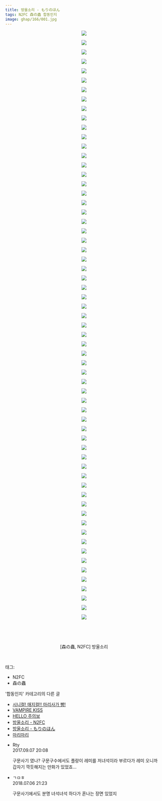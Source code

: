 ```yaml
---
title: 방울소리 - もりのほん
tags: N2FC 森の蟲 합동인지
image: ghap/166/001.jpg
---
```

<div class="article">
<p style="text-align: center; clear: none; float: none;"><img src="{{ site.nasurl }}/ghap/166/001.jpg"/></p>
<p style="text-align: center; clear: none; float: none;"><img src="{{ site.nasurl }}/ghap/166/002.jpg"/></p>
<p style="text-align: center; clear: none; float: none;"><img src="{{ site.nasurl }}/ghap/166/003.jpg"/></p>
<p style="text-align: center; clear: none; float: none;"><img src="{{ site.nasurl }}/ghap/166/004.jpg"/></p>
<p style="text-align: center; clear: none; float: none;"><img src="{{ site.nasurl }}/ghap/166/005.jpg"/></p>
<p style="text-align: center; clear: none; float: none;"><img src="{{ site.nasurl }}/ghap/166/006.jpg"/></p>
<p style="text-align: center; clear: none; float: none;"><img src="{{ site.nasurl }}/ghap/166/007.jpg"/></p>
<p style="text-align: center; clear: none; float: none;"><img src="{{ site.nasurl }}/ghap/166/008.jpg"/></p>
<p style="text-align: center; clear: none; float: none;"><img src="{{ site.nasurl }}/ghap/166/009.jpg"/></p>
<p style="text-align: center; clear: none; float: none;"><img src="{{ site.nasurl }}/ghap/166/010.jpg"/></p>
<p style="text-align: center; clear: none; float: none;"><img src="{{ site.nasurl }}/ghap/166/011.jpg"/></p>
<p style="text-align: center; clear: none; float: none;"><img src="{{ site.nasurl }}/ghap/166/012.jpg"/></p>
<p style="text-align: center; clear: none; float: none;"><img src="{{ site.nasurl }}/ghap/166/013.jpg"/></p>
<p style="text-align: center; clear: none; float: none;"><img src="{{ site.nasurl }}/ghap/166/014.jpg"/></p>
<p style="text-align: center; clear: none; float: none;"><img src="{{ site.nasurl }}/ghap/166/015.jpg"/></p>
<p style="text-align: center; clear: none; float: none;"><img src="{{ site.nasurl }}/ghap/166/016.jpg"/></p>
<p style="text-align: center; clear: none; float: none;"><img src="{{ site.nasurl }}/ghap/166/017.jpg"/></p>
<p style="text-align: center; clear: none; float: none;"><img src="{{ site.nasurl }}/ghap/166/018.jpg"/></p>
<p style="text-align: center; clear: none; float: none;"><img src="{{ site.nasurl }}/ghap/166/019.jpg"/></p>
<p style="text-align: center; clear: none; float: none;"><img src="{{ site.nasurl }}/ghap/166/020.jpg"/></p>
<p style="text-align: center; clear: none; float: none;"><img src="{{ site.nasurl }}/ghap/166/021.jpg"/></p>
<p style="text-align: center; clear: none; float: none;"><img src="{{ site.nasurl }}/ghap/166/022.jpg"/></p>
<p style="text-align: center; clear: none; float: none;"><img src="{{ site.nasurl }}/ghap/166/023.jpg"/></p>
<p style="text-align: center; clear: none; float: none;"><img src="{{ site.nasurl }}/ghap/166/024.jpg"/></p>
<p style="text-align: center; clear: none; float: none;"><img src="{{ site.nasurl }}/ghap/166/025.jpg"/></p>
<p style="text-align: center; clear: none; float: none;"><img src="{{ site.nasurl }}/ghap/166/026.jpg"/></p>
<p style="text-align: center; clear: none; float: none;"><img src="{{ site.nasurl }}/ghap/166/027.jpg"/></p>
<p style="text-align: center; clear: none; float: none;"><img src="{{ site.nasurl }}/ghap/166/028.jpg"/></p>
<p style="text-align: center; clear: none; float: none;"><img src="{{ site.nasurl }}/ghap/166/029.jpg"/></p>
<p style="text-align: center; clear: none; float: none;"><img src="{{ site.nasurl }}/ghap/166/030.jpg"/></p>
<p style="text-align: center; clear: none; float: none;"><img src="{{ site.nasurl }}/ghap/166/031.jpg"/></p>
<p style="text-align: center; clear: none; float: none;"><img src="{{ site.nasurl }}/ghap/166/032.jpg"/></p>
<p style="text-align: center; clear: none; float: none;"><img src="{{ site.nasurl }}/ghap/166/033.jpg"/></p>
<p style="text-align: center; clear: none; float: none;"><img src="{{ site.nasurl }}/ghap/166/034.jpg"/></p>
<p style="text-align: center; clear: none; float: none;"><img src="{{ site.nasurl }}/ghap/166/035.jpg"/></p>
<p style="text-align: center; clear: none; float: none;"><img src="{{ site.nasurl }}/ghap/166/036.jpg"/></p>
<p style="text-align: center; clear: none; float: none;"><img src="{{ site.nasurl }}/ghap/166/037.jpg"/></p>
<p style="text-align: center; clear: none; float: none;"><img src="{{ site.nasurl }}/ghap/166/038.jpg"/></p>
<p style="text-align: center; clear: none; float: none;"><img src="{{ site.nasurl }}/ghap/166/039.jpg"/></p>
<p style="text-align: center; clear: none; float: none;"><img src="{{ site.nasurl }}/ghap/166/040.jpg"/></p>
<p style="text-align: center; clear: none; float: none;"><img src="{{ site.nasurl }}/ghap/166/041.jpg"/></p>
<p style="text-align: center; clear: none; float: none;"><img src="{{ site.nasurl }}/ghap/166/042.jpg"/></p>
<p style="text-align: center; clear: none; float: none;"><img src="{{ site.nasurl }}/ghap/166/043.jpg"/></p>
<p style="text-align: center; clear: none; float: none;"><img src="{{ site.nasurl }}/ghap/166/044.jpg"/></p>
<p style="text-align: center; clear: none; float: none;"><img src="{{ site.nasurl }}/ghap/166/045.jpg"/></p>
<p style="text-align: center; clear: none; float: none;"><img src="{{ site.nasurl }}/ghap/166/046.jpg"/></p>
<p style="text-align: center; clear: none; float: none;"><img src="{{ site.nasurl }}/ghap/166/047.jpg"/></p>
<p style="text-align: center; clear: none; float: none;"><img src="{{ site.nasurl }}/ghap/166/048.jpg"/></p>
<p style="text-align: center; clear: none; float: none;"><img src="{{ site.nasurl }}/ghap/166/049.jpg"/></p>
<p style="text-align: center; clear: none; float: none;"><img src="{{ site.nasurl }}/ghap/166/050.jpg"/></p>
<p style="text-align: center; clear: none; float: none;"><img src="{{ site.nasurl }}/ghap/166/051.jpg"/></p>
<p style="text-align: center; clear: none; float: none;"><img src="{{ site.nasurl }}/ghap/166/052.jpg"/></p>
<p style="text-align: center; clear: none; float: none;"><img src="{{ site.nasurl }}/ghap/166/053.jpg"/></p>
<p style="text-align: center; clear: none; float: none;"><img src="{{ site.nasurl }}/ghap/166/054.jpg"/></p>
<p style="text-align: center; clear: none; float: none;"><img src="{{ site.nasurl }}/ghap/166/055.jpg"/></p>
<p style="text-align: center; clear: none; float: none;"><img src="{{ site.nasurl }}/ghap/166/056.jpg"/></p>
<p style="text-align: center; clear: none; float: none;"><img src="{{ site.nasurl }}/ghap/166/057.jpg"/></p>
<p style="text-align: center; clear: none; float: none;"><img src="{{ site.nasurl }}/ghap/166/058.jpg"/></p>
<p style="text-align: center; clear: none; float: none;"><img src="{{ site.nasurl }}/ghap/166/059.jpg"/></p>
<p style="text-align: center; clear: none; float: none;"><img src="{{ site.nasurl }}/ghap/166/060.jpg"/></p>
<p style="text-align: center; clear: none; float: none;"><img src="{{ site.nasurl }}/ghap/166/061.jpg"/></p>
<p style="text-align: center; clear: none; float: none;"><img src="{{ site.nasurl }}/ghap/166/062.jpg"/></p>
<p style="text-align: center; clear: none; float: none;"><img src="{{ site.nasurl }}/ghap/166/063.jpg"/></p>
<p style="text-align: center; clear: none; float: none;"><br/></p>
<p style="text-align: center; clear: none; float: none;"><br/></p>
<p style="text-align: center; clear: none; float: none;">[森の蟲, N2FC] 방울소리</p>
<p><br/></p>
</div><div class="tagTrail">
<p>태그: </p>
<ul>
<li>N2FC</li>
<li>森の蟲</li>
</ul>
</div><div class="another">
<p>'합동인지' 카테고리의 다른 글</p>
<ul>
<li><a href="/2016-06-19-ghap_280">시니컬! 매지컬!! 마리사가 빵!</a></li>
<li><a href="/2016-06-19-ghap_250">VAMPIRE KISS</a></li>
<li><a href="/2016-06-18-ghap_170">HELLO 주의보</a></li>
<li><a href="/2016-06-18-ghap_167">방울소리 - N2FC</a></li>
<li><a href="/2016-06-18-ghap_166">방울소리 - もりのほん</a></li>
<li><a href="/2016-06-16-ghap_35">마리마리</a></li>
</ul>
</div><div class="cb_module cb_fluid">
<div class="cb_wrt cb_profile">
<div class="comment">
<ul>
<li class="cb_thumb_off" id="comment15078334">
<div class="cb_comment_area">
<div class="cb_info_area">
<div class="cb_section">
<span class="cb_nick_name">Rty</span>
</div>
<div class="cb_section">
<span class="cb_date">2017.09.07 20:08 </span>
</div>
</div>
<div class="cb_dsc_comment">
<p class="cb_dsc">
											구문사기 였나? 구문구수에서도 플랑이 레미를 저녀석이라 부르다가 레미 오니까 갑자기 깍듯해지는 만화가 있었죠...
										</p>
</div>
</div></li>
<li class="cb_thumb_off" id="comment15281673">
<div class="cb_comment_area">
<div class="cb_info_area">
<div class="cb_section">
<span class="cb_nick_name">ㄱㅁㅎ</span>
</div>
<div class="cb_section">
<span class="cb_date">2018.07.06 21:23 </span>
</div>
</div>
<div class="cb_dsc_comment">
<p class="cb_dsc">
											구문사기에서도 분명 녀석녀석 하다가 혼나는 장면 있었지
										</p>
</div>
</div></li>
</ul>
</div>
</div><!-- commentList close -->
</div>
